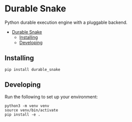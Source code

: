 # Durable Snake

Python durable execution engine with a pluggable backend.

<!-- TOC -->
* [Durable Snake](#durable-snake)
  * [Installing](#installing)
  * [Developing](#developing)
<!-- TOC -->

## Installing

```
pip install durable_snake
```

## Developing

Run the following to set up your environment:

```
python3 -m venv venv
source venv/bin/activate
pip install -e .
```